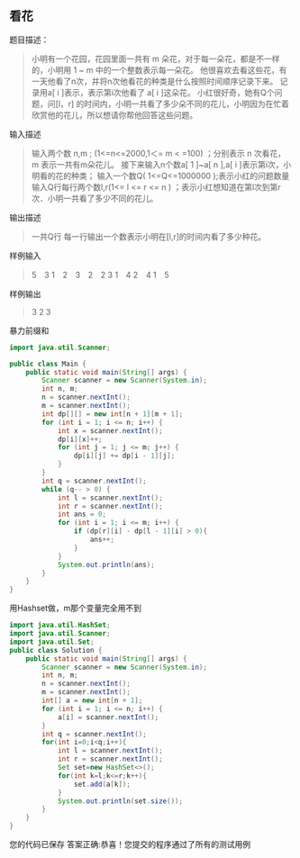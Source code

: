 ## 看花


题目描述：
>小明有一个花园，花园里面一共有 m 朵花，对于每一朵花，都是不一样的，小明用 1 ~ m 中的一个整数表示每一朵花。
他很喜欢去看这些花，有一天他看了n次，并将n次他看花的种类是什么按照时间顺序记录下来。
记录用a[ i ]表示，表示第i次他看了 a[ i ]这朵花。
小红很好奇，她有Q个问题，问[l，r] 的时间内，小明一共看了多少朵不同的花儿，小明因为在忙着欣赏他的花儿，所以想请你帮他回答这些问题。

输入描述
>输入两个数 n,m ; (1<=n<=2000,1＜= m < =100) ；分别表示 n 次看花， m 表示一共有m朵花儿。
接下来输入n个数a[ 1 ]~a[ n ],a[ i ]表示第i次，小明看的花的种类；
输入一个数Q( 1<=Q<=1000000 );表示小红的问题数量
输入Q行每行两个数l,r(1<= l <= r <= n ) ；表示小红想知道在第l次到第r次．小明一共看了多少不同的花儿。

输出描述
>一共Q行
每一行输出一个数表示小明在[l,r]的时间内看了多少种花。

样例输入
>5　3
1　2　3　2　2
3
1　4
2　4
1　5


样例输出
>3
2
3


暴力前缀和

```java
import java.util.Scanner;

public class Main {
    public static void main(String[] args) {
        Scanner scanner = new Scanner(System.in);
        int n, m;
        n = scanner.nextInt();
        m = scanner.nextInt();
        int dp[][] = new int[n + 1][m + 1];
        for (int i = 1; i <= n; i++) {
            int x = scanner.nextInt();
            dp[i][x]++;
            for (int j = 1; j <= m; j++) {
                dp[i][j] += dp[i - 1][j];
            }
        }
        int q = scanner.nextInt();
        while (q-- > 0) {
            int l = scanner.nextInt();
            int r = scanner.nextInt();
            int ans = 0;
            for (int i = 1; i <= m; i++) {
                if (dp[r][i] - dp[l - 1][i] > 0){
                    ans++;
                }
            }
            System.out.println(ans);
        }
    }
}
```


用Hashset做，m那个变量完全用不到

```java
import java.util.HashSet;
import java.util.Scanner;
import java.util.Set;
public class Solution {
    public static void main(String[] args) {
        Scanner scanner = new Scanner(System.in);
        int n, m;
        n = scanner.nextInt();
        m = scanner.nextInt();
        int[] a = new int[n + 1];
        for (int i = 1; i <= n; i++) {
            a[i] = scanner.nextInt();
        }
        int q = scanner.nextInt();
        for(int i=0;i<q;i++){
            int l = scanner.nextInt();
            int r = scanner.nextInt();
            Set set=new HashSet<>();
            for(int k=l;k<=r;k++){
                set.add(a[k]);
            }
            System.out.println(set.size());
        }
    }
}
```



您的代码已保存
答案正确:恭喜！您提交的程序通过了所有的测试用例